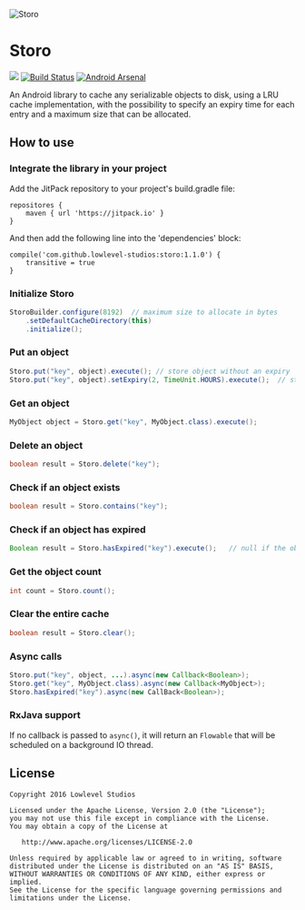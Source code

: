 ![Storo](https://raw.githubusercontent.com/lowlevel-studios/storo/assets/logo.png)

# Storo

[![](https://jitpack.io/v/lowlevel-studios/storo.svg)](https://jitpack.io/#lowlevel-studios/storo)
[![Build Status](https://travis-ci.org/lowlevel-studios/storo.svg?branch=master)](https://travis-ci.org/lowlevel-studios/storo)
[![Android Arsenal](https://img.shields.io/badge/Android%20Arsenal-Storo-green.svg?style=true)](https://android-arsenal.com/details/1/3538)

An Android library to cache any serializable objects to disk, using a LRU cache implementation, with the possibility to specify an expiry time for each entry and a maximum size that can be allocated.

## How to use

### Integrate the library in your project

Add the JitPack repository to your project's build.gradle file:

```
repositores {
    maven { url 'https://jitpack.io' }
}
```

And then add the following line into the 'dependencies' block:

```
compile('com.github.lowlevel-studios:storo:1.1.0') {
    transitive = true
}
```

### Initialize Storo

```java
StoroBuilder.configure(8192)  // maximum size to allocate in bytes
    .setDefaultCacheDirectory(this)
    .initialize();
```

### Put an object

```java
Storo.put("key", object).execute(); // store object without an expiry
Storo.put("key", object).setExpiry(2, TimeUnit.HOURS).execute();  // store object with an expiry of 2 hours
```

### Get an object

```java
MyObject object = Storo.get("key", MyObject.class).execute();
```

### Delete an object

```java
boolean result = Storo.delete("key");
```

### Check if an object exists

```java
boolean result = Storo.contains("key");
```

### Check if an object has expired

```java
Boolean result = Storo.hasExpired("key").execute();   // null if the object does not exist
```

### Get the object count

```java
int count = Storo.count();
```

### Clear the entire cache

```java
boolean result = Storo.clear();
```

### Async calls
```java
Storo.put("key", object, ...).async(new Callback<Boolean>);
Storo.get("key", MyObject.class).async(new Callback<MyObject>);
Storo.hasExpired("key").async(new CallBack<Boolean>);
```

### RxJava support

If no callback is passed to ```async()```, it will return an ```Flowable``` that will be scheduled on a background IO thread.

## License

    Copyright 2016 Lowlevel Studios

    Licensed under the Apache License, Version 2.0 (the "License");
    you may not use this file except in compliance with the License.
    You may obtain a copy of the License at
    
       http://www.apache.org/licenses/LICENSE-2.0
    
    Unless required by applicable law or agreed to in writing, software
    distributed under the License is distributed on an "AS IS" BASIS,
    WITHOUT WARRANTIES OR CONDITIONS OF ANY KIND, either express or implied.
    See the License for the specific language governing permissions and
    limitations under the License.
